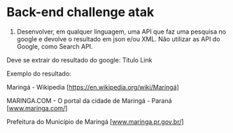 # Back-end challenge atak

1. Desenvolver, em qualquer linguagem, uma API que faz uma pesquisa no google e devolve o resultado em json e/ou XML.
Não utilizar as API do Google, como Search API.

Deve se extrair do resultado do google:
    Titulo
    Link

Exemplo do resultado:

Maringá - Wikipedia
[https://en.wikipedia.org/wiki/Maringá]


MARINGA.COM - O portal da cidade de Maringá - Paraná
[www.maringa.com/]


Prefeitura do Município de Maringá
[www.maringa.pr.gov.br/]

